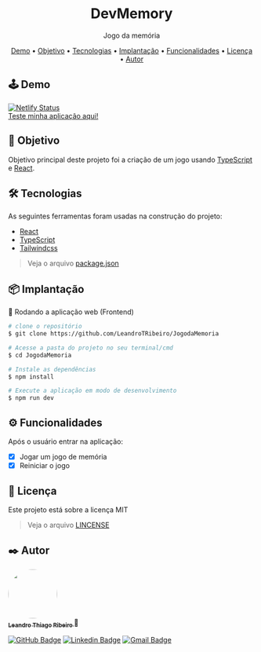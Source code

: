 <h1 align="center">DevMemory</h1>
<p align="center">Jogo da memória</p>

<p align="center">
 <a href="#demo">Demo</a> •
 <a href="#objetivo">Objetivo</a> •
 <a href="#tecnologias">Tecnologias</a> •
 <a href="#implantacao">Implantação</a> •
 <a href="#funcionalidades">Funcionalidades</a> • 
 <a href="#licenca">Licença</a> • 
 <a href="#autor">Autor</a>
</p>

<h2 id="demo">🕹️ Demo</h2>

[![Netlify Status](https://api.netlify.com/api/v1/badges/f6fee473-8066-4180-a5b3-d8a104d337c3/deploy-status)](https://app.netlify.com/sites/lambent-kashata-f377e9/deploys)
<br><a href="https://lambent-kashata-f377e9.netlify.app/" target="_blank">Teste minha aplicação aqui!</a>

<h2 id="objetivo">📖 Objetivo</h2>
<p>Objetivo principal deste projeto foi a criação de um jogo usando <a href="https://www.typescriptlang.org/">TypeScript</a> e <a href="https://pt-br.reactjs.org/">React</a>.</p>

<h2 id="tecnologias">🛠 Tecnologias</h2>

As seguintes ferramentas foram usadas na construção do projeto:

- [React](https://pt-br.reactjs.org/)
- [TypeScript](https://www.typescriptlang.org/)
- [Tailwindcss](https://tailwindcss.com/)

> Veja o arquivo  [package.json](https://github.com/LeandroTRibeiro/JogodaMemoria/blob/main/package.json)

<h2 id="implantacao">📦 Implantação</h2>

🧭 Rodando a aplicação web (Frontend)

```bash
# clone o repositório
$ git clone https://github.com/LeandroTRibeiro/JogodaMemoria

# Acesse a pasta do projeto no seu terminal/cmd
$ cd JogodaMemoria

# Instale as dependências
$ npm install

# Execute a aplicação em modo de desenvolvimento
$ npm run dev
```

<h2 id="funcionalidades">⚙️ Funcionalidades</h2>

Após o usuário entrar na aplicação:
- [x] Jogar um jogo de memória
- [x] Reiniciar o jogo

<h2 id="licenca">📝 Licença</h2>

Este projeto está sobre a licença MIT 
> Veja o arquivo [LINCENSE](https://github.com/LeandroTRibeiro/JogodaMemoria/blob/main/LICENSE)

<h2 id="autor">✒️ Autor</h2>

<a href="https://github.com/LeandroTRibeiro">
 <img style="border-radius: 50%;" src="https://avatars.githubusercontent.com/u/111009157?s=400&u=ccf989df0bb9cf41495186f2bc0564c1b03b0d4e&v=4" width="100px;" alt=""/>
 <br />
 <sub><b>Leandro Thiago Ribeiro </b></sub></a>👋
 <br />
 
[![GitHub Badge](https://img.shields.io/badge/-LeandroTRibeiro-black?style=flat-square&logo=GitHub&logoColor=white&link=https://github.com/LeandroTRibeiro)](https://github.com/LeandroTRibeiro)
[![Linkedin Badge](https://img.shields.io/badge/-LeandroRibeiro-blue?style=flat-square&logo=Linkedin&logoColor=white&link=https://www.linkedin.com/in/leandro-ribeiro-2a8a8b24b/)](https://www.linkedin.com/in/leandro-ribeiro-2a8a8b24b/) 
[![Gmail Badge](https://img.shields.io/badge/-leandrothiago_ribeiro@hotmail.com-c14438?style=flat-square&logo=Gmail&logoColor=white&link=mailto:leandrothiago_ribeiro@hotmail.com)](mailto:leandrothiago_ribeiro@hotmail.com)

